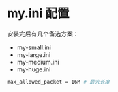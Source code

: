 # my.ini 配置
安装完后有几个备选方案：
- my-small.ini
- my-large.ini
- my-medium.ini
- my-huge.ini
```sh
max_allowed_packet = 16M # 最大长度
```
